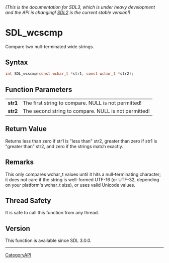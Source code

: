 ###### (This is the documentation for SDL3, which is under heavy development and the API is changing! [SDL2](https://wiki.libsdl.org/SDL2/) is the current stable version!)
# SDL_wcscmp

Compare two null-terminated wide strings.

## Syntax

```c
int SDL_wcscmp(const wchar_t *str1, const wchar_t *str2);

```

## Function Parameters

|              |                                                      |
| ------------ | ---------------------------------------------------- |
| **str1**     | The first string to compare. NULL is not permitted!  |
| **str2**     | The second string to compare. NULL is not permitted! |

## Return Value

Returns less than zero if str1 is "less than" str2, greater than zero if
str1 is "greater than" str2, and zero if the strings match exactly.

## Remarks

This only compares wchar_t values until it hits a null-terminating
character; it does not care if the string is well-formed UTF-16 (or UTF-32,
depending on your platform's wchar_t size), or uses valid Unicode values.

## Thread Safety

It is safe to call this function from any thread.

## Version

This function is available since SDL 3.0.0.

----
[CategoryAPI](CategoryAPI)

